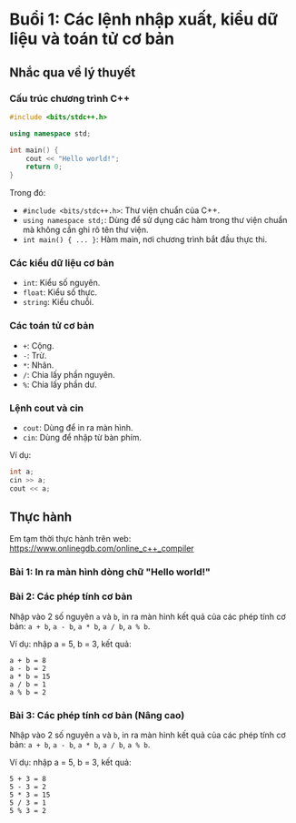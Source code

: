# Buổi 1: Các lệnh nhập xuất, kiểu dữ liệu và toán tử cơ bản

## Nhắc qua về lý thuyết

### Cấu trúc chương trình C++

```cpp
#include <bits/stdc++.h>

using namespace std;

int main() {
    cout << "Hello world!";
    return 0;
}
```

Trong đó:
- `#include <bits/stdc++.h>`: Thư viện chuẩn của C++.
- `using namespace std;`: Dùng để sử dụng các hàm trong thư viện chuẩn mà không cần ghi rõ tên thư viện.
- `int main() { ... }`: Hàm main, nơi chương trình bắt đầu thực thi.

### Các kiểu dữ liệu cơ bản

- `int`: Kiểu số nguyên.
- `float`: Kiểu số thực.
- `string`: Kiểu chuỗi.

### Các toán tử cơ bản

- `+`: Cộng.
- `-`: Trừ.
- `*`: Nhân.
- `/`: Chia lấy phần nguyên.
- `%`: Chia lấy phần dư.

### Lệnh cout và cin

- `cout`: Dùng để in ra màn hình.
- `cin`: Dùng để nhập từ bàn phím.

Ví dụ:

```cpp
int a;
cin >> a;
cout << a;
```

## Thực hành

Em tạm thời thực hành trên web: https://www.onlinegdb.com/online_c++_compiler

### Bài 1: In ra màn hình dòng chữ "Hello world!"

### Bài 2: Các phép tính cơ bản

Nhập vào 2 số nguyên `a` và `b`, in ra màn hình kết quả của các phép tính cơ bản: `a + b`, `a - b`, `a * b`, `a / b`, `a % b`.

Ví dụ: nhập a = 5, b = 3, kết quả:

```
a + b = 8
a - b = 2
a * b = 15
a / b = 1
a % b = 2
```

### Bài 3: Các phép tính cơ bản (Nâng cao)

Nhập vào 2 số nguyên `a` và `b`, in ra màn hình kết quả của các phép tính cơ bản: `a + b`, `a - b`, `a * b`, `a / b`, `a % b`.

Ví dụ: nhập a = 5, b = 3, kết quả:

```
5 + 3 = 8
5 - 3 = 2
5 * 3 = 15
5 / 3 = 1
5 % 3 = 2
```






